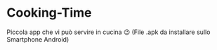 # Cooking-Time
Piccola app che vi può servire in cucina 😉 (File .apk da installare sullo Smartphone Android)
